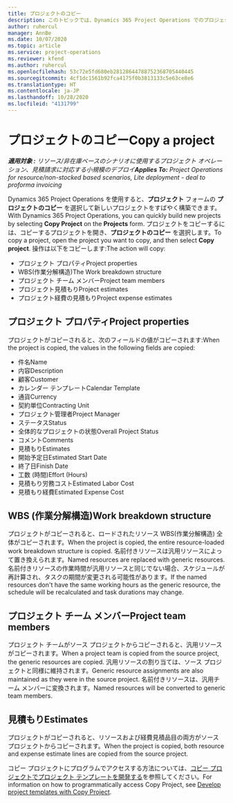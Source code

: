 ```yaml
---
title: プロジェクトのコピー
description: このトピックでは、Dynamics 365 Project Operations でのプロジェクトのコピーについて説明します。
author: ruhercul
manager: AnnBe
ms.date: 10/07/2020
ms.topic: article
ms.service: project-operations
ms.reviewer: kfend
ms.author: ruhercul
ms.openlocfilehash: 53c72e5fd680eb28128644788752368705440445
ms.sourcegitcommit: 4cf1dc1561b92fca4175f0b3813133c5e63ce8e6
ms.translationtype: HT
ms.contentlocale: ja-JP
ms.lasthandoff: 10/28/2020
ms.locfileid: "4131799"
---
```

# <a name="copy-a-project"></a><span data-ttu-id="3d861-103">プロジェクトのコピー</span><span class="sxs-lookup"><span data-stu-id="3d861-103">Copy a project</span></span>

<span data-ttu-id="3d861-104">_**適用対象 :** リソース/非在庫ベースのシナリオに使用するプロジェクト オペレーション、見積請求に対応する小規模のデプロイ_</span><span class="sxs-lookup"><span data-stu-id="3d861-104">_**Applies To:** Project Operations for resource/non-stocked based scenarios, Lite deployment - deal to proforma invoicing_</span></span>

<span data-ttu-id="3d861-105">Dynamics 365 Project Operations を使用すると、**プロジェクト** フォームの **プロジェクトのコピー** を選択して新しいプロジェクトをすばやく構築できます。</span><span class="sxs-lookup"><span data-stu-id="3d861-105">With Dynamics 365 Project Operations, you can quickly build new projects by selecting **Copy Project** on the **Projects** form.</span></span> <span data-ttu-id="3d861-106">プロジェクトをコピーするには、コピーするプロジェクトを開き、**プロジェクトのコピー** を選択します。</span><span class="sxs-lookup"><span data-stu-id="3d861-106">To copy a project, open the project you want to copy, and then select **Copy project**.</span></span> <span data-ttu-id="3d861-107">操作は以下をコピーします:</span><span class="sxs-lookup"><span data-stu-id="3d861-107">The action will copy:</span></span>

- <span data-ttu-id="3d861-108">プロジェクト プロパティ</span><span class="sxs-lookup"><span data-stu-id="3d861-108">Project properties</span></span>
- <span data-ttu-id="3d861-109">WBS(作業分解構造)</span><span class="sxs-lookup"><span data-stu-id="3d861-109">The Work breakdown structure</span></span>
- <span data-ttu-id="3d861-110">プロジェクト チーム メンバー</span><span class="sxs-lookup"><span data-stu-id="3d861-110">Project team members</span></span>
- <span data-ttu-id="3d861-111">プロジェクト見積もり</span><span class="sxs-lookup"><span data-stu-id="3d861-111">Project estimates</span></span>
- <span data-ttu-id="3d861-112">プロジェクト経費の見積もり</span><span class="sxs-lookup"><span data-stu-id="3d861-112">Project expense estimates</span></span>

## <a name="project-properties"></a><span data-ttu-id="3d861-113">プロジェクト プロパティ</span><span class="sxs-lookup"><span data-stu-id="3d861-113">Project properties</span></span>

<span data-ttu-id="3d861-114">プロジェクトがコピーされると、次のフィールドの値がコピーされます:</span><span class="sxs-lookup"><span data-stu-id="3d861-114">When the project is copied, the values in the following fields are copied:</span></span>

- <span data-ttu-id="3d861-115">件名</span><span class="sxs-lookup"><span data-stu-id="3d861-115">Name</span></span>
- <span data-ttu-id="3d861-116">内容</span><span class="sxs-lookup"><span data-stu-id="3d861-116">Description</span></span>
- <span data-ttu-id="3d861-117">顧客</span><span class="sxs-lookup"><span data-stu-id="3d861-117">Customer</span></span>
- <span data-ttu-id="3d861-118">カレンダー テンプレート</span><span class="sxs-lookup"><span data-stu-id="3d861-118">Calendar Template</span></span>
- <span data-ttu-id="3d861-119">通貨</span><span class="sxs-lookup"><span data-stu-id="3d861-119">Currency</span></span>
- <span data-ttu-id="3d861-120">契約単位</span><span class="sxs-lookup"><span data-stu-id="3d861-120">Contracting Unit</span></span>
- <span data-ttu-id="3d861-121">プロジェクト管理者</span><span class="sxs-lookup"><span data-stu-id="3d861-121">Project Manager</span></span>
- <span data-ttu-id="3d861-122">ステータス</span><span class="sxs-lookup"><span data-stu-id="3d861-122">Status</span></span>
- <span data-ttu-id="3d861-123">全体的なプロジェクトの状態</span><span class="sxs-lookup"><span data-stu-id="3d861-123">Overall Project Status</span></span>
- <span data-ttu-id="3d861-124">コメント</span><span class="sxs-lookup"><span data-stu-id="3d861-124">Comments</span></span>
- <span data-ttu-id="3d861-125">見積もり</span><span class="sxs-lookup"><span data-stu-id="3d861-125">Estimates</span></span>
- <span data-ttu-id="3d861-126">開始予定日</span><span class="sxs-lookup"><span data-stu-id="3d861-126">Estimated Start Date</span></span>
- <span data-ttu-id="3d861-127">終了日</span><span class="sxs-lookup"><span data-stu-id="3d861-127">Finish Date</span></span>
- <span data-ttu-id="3d861-128">工数 (時間)</span><span class="sxs-lookup"><span data-stu-id="3d861-128">Effort (Hours)</span></span>
- <span data-ttu-id="3d861-129">見積もり労務コスト</span><span class="sxs-lookup"><span data-stu-id="3d861-129">Estimated Labor Cost</span></span>
- <span data-ttu-id="3d861-130">見積もり経費</span><span class="sxs-lookup"><span data-stu-id="3d861-130">Estimated Expense Cost</span></span>

## <a name="work-breakdown-structure"></a><span data-ttu-id="3d861-131">WBS (作業分解構造)</span><span class="sxs-lookup"><span data-stu-id="3d861-131">Work breakdown structure</span></span>

<span data-ttu-id="3d861-132">プロジェクトがコピーされると、ロードされたリソース WBS(作業分解構造) 全体がコピーされます。</span><span class="sxs-lookup"><span data-stu-id="3d861-132">When the project is copied, the entire resource-loaded work breakdown structure is copied.</span></span> <span data-ttu-id="3d861-133">名前付きリソースは汎用リソースによって置き換えられます。</span><span class="sxs-lookup"><span data-stu-id="3d861-133">Named resources are replaced with generic resources.</span></span> <span data-ttu-id="3d861-134">名前付きリソースの作業時間が汎用リソースと同じでない場合、スケジュールが再計算され、タスクの期間が変更される可能性があります。</span><span class="sxs-lookup"><span data-stu-id="3d861-134">If the named resources don't have the same working hours as the generic resource, the schedule will be recalculated and task durations may change.</span></span>

## <a name="project-team-members"></a><span data-ttu-id="3d861-135">プロジェクト チーム メンバー</span><span class="sxs-lookup"><span data-stu-id="3d861-135">Project team members</span></span>

<span data-ttu-id="3d861-136">プロジェクト チームがソース プロジェクトからコピーされると、汎用リソースがコピーされます。</span><span class="sxs-lookup"><span data-stu-id="3d861-136">When a project team is copied from the source project, the generic resources are copied.</span></span> <span data-ttu-id="3d861-137">汎用リソースの割り当ては、ソース プロジェクトと同様に維持されます。</span><span class="sxs-lookup"><span data-stu-id="3d861-137">Generic resource assignments are also maintained as they were in the source project.</span></span> <span data-ttu-id="3d861-138">名前付きリソースは、汎用チーム メンバーに変換されます。</span><span class="sxs-lookup"><span data-stu-id="3d861-138">Named resources will be converted to generic team members.</span></span>

## <a name="estimates"></a><span data-ttu-id="3d861-139">見積もり</span><span class="sxs-lookup"><span data-stu-id="3d861-139">Estimates</span></span>

<span data-ttu-id="3d861-140">プロジェクトがコピーされると、リソースおよび経費見積品目の両方がソース プロジェクトからコピーされます。</span><span class="sxs-lookup"><span data-stu-id="3d861-140">When the project is copied, both resource and expense estimate lines are copied from the source project.</span></span> 

<span data-ttu-id="3d861-141">コピー プロジェクトにプログラムでアクセスする方法については、[コピー プロジェクトでプロジェクト テンプレートを開発する](dev-copy-project.md)を参照してください。</span><span class="sxs-lookup"><span data-stu-id="3d861-141">For information on how to programmatically access Copy Project, see [Develop project templates with Copy Project](dev-copy-project.md).</span></span>
